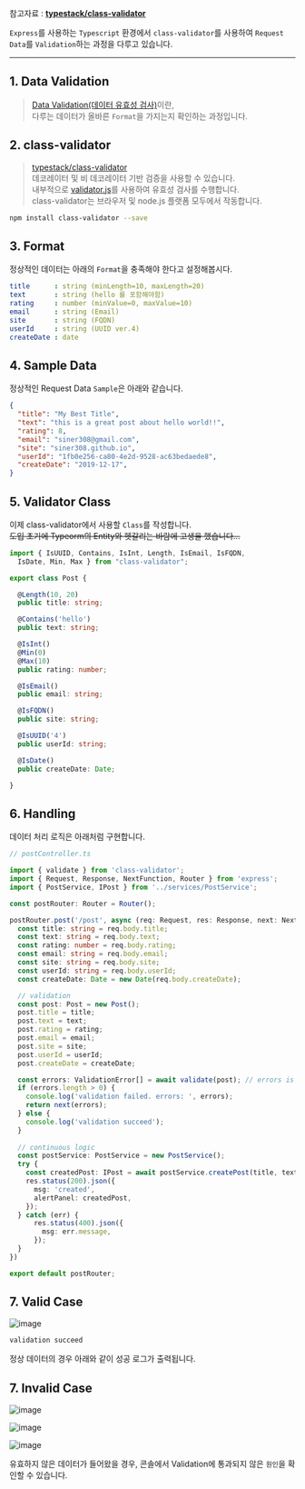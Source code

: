 참고자료 : [**typestack/class-validator**](https://github.com/typestack/class-validator)

`Express`를 사용하는 `Typescript` 환경에서 `class-validator`를 사용하여 `Request Data`를 `Validation`하는 과정을 다루고 있습니다.

---

## 1. Data Validation

>[Data Validation(데이터 유효성 검사)](https://en.wikipedia.org/wiki/Data_validation)이란,<br>
>다루는 데이터가 올바른 `Format`을 가지는지 확인하는 과정입니다.

## 2. class-validator
>[typestack/class-validator](https://github.com/typestack/class-validator)<br>
>데코레이터 및 비 데코레이터 기반 검증을 사용할 수 있습니다.<br>
>내부적으로 [validator.js](https://github.com/chriso/validator.js)를 사용하여 유효성 검사를 수행합니다.<br>
>class-validator는 브라우저 및 node.js 플랫폼 모두에서 작동합니다.

```bash
npm install class-validator --save
```

## 3. Format
정상적인 데이터는 아래의 `Format`을 충족해야 한다고 설정해봅시다.
```yaml
title      : string (minLength=10, maxLength=20)
text       : string (hello 를 포함해야함)
rating     : number (minValue=0, maxValue=10)
email      : string (Email)
site       : string (FQDN)
userId     : string (UUID ver.4)
createDate : date
```

## 4. Sample Data
정상적인 Request Data `Sample`은 아래와 같습니다.

```json
{
  "title": "My Best Title",
  "text": "this is a great post about hello world!!",
  "rating": 8,
  "email": "siner308@gmail.com",
  "site": "siner308.github.io",
  "userId": "1fb0e256-ca80-4e2d-9528-ac63bedaede8",
  "createDate": "2019-12-17",
}
```

## 5. Validator Class
이제 class-validator에서 사용할 `Class`를 작성합니다.<br>
~~도입 초기에 Typeorm의 Entity와 헷갈리는 바람에 고생을 했습니다...~~

```typescript
import { IsUUID, Contains, IsInt, Length, IsEmail, IsFQDN,
  IsDate, Min, Max } from "class-validator";

export class Post {

  @Length(10, 20)
  public title: string;

  @Contains('hello')
  public text: string;

  @IsInt()
  @Min(0)
  @Max(10)
  public rating: number;

  @IsEmail()
  public email: string;

  @IsFQDN()
  public site: string;

  @IsUUID('4')
  public userId: string;

  @IsDate()
  public createDate: Date;

}

```

## 6. Handling

데이터 처리 로직은 아래처럼 구현합니다.

```typescript
// postController.ts

import { validate } from 'class-validator';
import { Request, Response, NextFunction, Router } from 'express';
import { PostService, IPost } from '../services/PostService';

const postRouter: Router = Router();

postRouter.post('/post', async (req: Request, res: Response, next: NextFunction) => {
  const title: string = req.body.title;
  const text: string = req.body.text;
  const rating: number = req.body.rating;
  const email: string = req.body.email;
  const site: string = req.body.site;
  const userId: string = req.body.userId;
  const createDate: Date = new Date(req.body.createDate);

  // validation
  const post: Post = new Post();
  post.title = title;
  post.text = text;
  post.rating = rating;
  post.email = email;
  post.site = site;
  post.userId = userId;
  post.createDate = createDate;

  const errors: ValidationError[] = await validate(post); // errors is an array of validation errors
  if (errors.length > 0) {
    console.log('validation failed. errors: ', errors);
    return next(errors);
  } else {
    console.log('validation succeed');
  }
    
  // continuous logic
  const postService: PostService = new PostService();
  try {
    const createdPost: IPost = await postService.createPost(title, text, rating, email, site, userId, createdDate);
    res.status(200).json({
      msg: 'created',
      alertPanel: createdPost,
    });
  } catch (err) {
      res.status(400).json({
        msg: err.message,
      });
  }
})

export default postRouter;
```

## 7. Valid Case
![image](https://user-images.githubusercontent.com/34048253/71055139-e1c84c00-2197-11ea-88cb-7df60c16b8f7.png)

```bash
validation succeed
```

정상 데이터의 경우 아래와 같이 성공 로그가 출력됩니다.

## 7. Invalid Case

![image](https://user-images.githubusercontent.com/34048253/71055039-81390f00-2197-11ea-8fbe-39582a0aec75.png)

![image](https://user-images.githubusercontent.com/34048253/71055830-63b97480-219a-11ea-9dd6-d37220a25b1a.png)

![image](https://user-images.githubusercontent.com/34048253/71055071-a4fc5500-2197-11ea-89e3-b0b4dad1a0db.png)

유효하지 않은 데이터가 들어왔을 경우, 콘솔에서 Validation에 통과되지 않은 `원인`을 확인할 수 있습니다.
